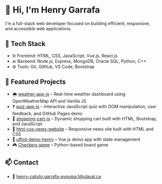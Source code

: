 # 👋 Hi, I'm Henry Garrafa
I'm a full-stack web developer focused on building efficient, responsive, and accessible web applications.

## 🔧 Tech Stack
- 🌐 Frontend: HTML, CSS, JavaScript, Vue.js, React.js
- 🔙 Backend: Node.js, Express, MongoDB, Oracle SQL, Python, C++
- ⚙️ Tools: Git, GitHub, VS Code, Bootstrap

## 📂 Featured Projects
- 🌦️ [weather-app-js](https://github.com/HenryGarrafa/weather-app-js) – Real-time weather dashboard using OpenWeatherMap API and Vanilla JS  
- ❓ [quiz-app-js](https://github.com/HenryGarrafa/quiz-app-js) – Interactive JavaScript quiz with DOM manipulation, user feedback, and GitHub Pages demo  
- 🛒 [shopping-cart-js](https://github.com/HenryGarrafa/shopping-cart-js) – Dynamic shopping cart built with HTML, Bootstrap, and JavaScript
- 📰 [html-css-news-website](https://github.com/HenryGarrafa/html-css-news-website) – Responsive news site built with HTML and CSS
- 🔁 [uffod-demo-henry](https://github.com/HenryGarrafa/uffod-demo-henry) – Vue.js demo app with state management
- 🎮 [Checkers game](https://github.com/HenryGarrafa/Project1_Checkers-game) – Python-based board game

## 📫 Contact
- 📧 henry-calixto.garrafa-ayquipa.1@ulaval.ca
